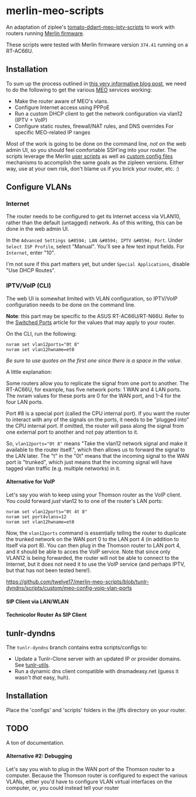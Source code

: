 merlin-meo-scripts
==================

An adaptation of ziplee's  [tomato-ddwrt-meo-iptv-scripts](https://github.com/zipleen/tomato-ddwrt-meo-iptv-scripts) to work with routers running [Merlin firmware](http://www.lostrealm.ca/tower/node/79).

These scripts were tested with Merlin firmware version `374.41` running on a RT-AC66U.

## Installation

To sum up the process outlined in [this very informative blog post](http://blog.zipleen.com/2010/10/how-to-make-meo-fiber-iptv-service-work.html), we need to do the following to get the various [MEO](http://meo.pt) services working: 

* Make the router aware of MEO's vlans.
* Configure Internet access using PPPoE
* Run a custom DHCP client to get the network configuration via vlan12 (IPTV + VoIP)
* Configure static routes, firewall/NAT rules, and DNS overrides For specific MEO-related IP ranges

Most of the work is going to be done on the command line, *not* on the web admin UI, so you should feel comfortable SSH'ing into your router.  The scripts leverage the Merlin [user scripts](https://github.com/RMerl/asuswrt-merlin/wiki/User-scripts) as well as [custom config files](https://github.com/RMerl/asuswrt-merlin/wiki/Custom-config-files) mechanisms to accomplish the same goals as the zipleen versions.  Either way, use at your own risk, don't blame us if you brick your router, etc.  :)

Configure VLANs
---------------

### Internet

The router needs to be configured to get its Internet access via VLAN10, rather than the default (untagged) network.  As of this writing, this can be done in the web admin UI.  

In the `Advanced Settings &#8594; LAN &#8594; IPTV &#8594; Port`.  Under `Select ISP Profile`, select "Manual".  You'll see a few text input fields.  For `Internet`, enter "10".

I'm not sure if this part matters yet, but under `Special Applications`, disable "Use DHCP Routes".

### IPTV/VoIP (CLI)

The web UI is somewhat limited with VLAN configuration, so IPTV/VoIP configuration needs to be done on the command line.

**Note**: this part may be specific to the ASUS RT-AC66U/RT-N66U.  Refer to the [Switched Ports](http://www.dd-wrt.com/wiki/index.php/Switched_Ports) article for the values that may apply to your router.

On the CLI, run the following:

```
nvram set vlan12ports="0t 8"
nvram set vlan12hwname=et0
```
*Be sure to use quotes on the first one since there is a space in the value.*

A little explanation:

Some routers allow you to replicate the signal from one port to another.  The RT-AC66U, for example, has five network ports: 1 WAN and 4 LAN ports.  The nvram values for these ports are 0 for the WAN port, and 1-4 for the four LAN ports.

Port #8 is a special port (called the CPU internal port).  If you want the router to interact with any of the signals on the ports, it needs to be "plugged into" the CPU internal port.  If omitted, the router will pass along the signal from one external port to another and not pay attention to it.  

So, `vlan12ports="0t 8"` means "Take the vlan12 network signal and make it available to the router itself.", which then allows us to forward the signal to the LAN later.   The "t" in the "0t" means that the incoming signal to the WAN port is "trunked", which just means that the incoming signal will have tagged vlan traffic (e.g. multiple networks) in it.  

#### Alternative for VoIP

Let's say you wish to keep using your Thomson router as the VoIP client.  You could forward *just* vlan12 to to one of the router's LAN ports:

```
nvram set vlan12ports="0t 4t 8"
nvram set port4vlans=12
nvram set vlan12hwname=et0
```

Now, the `vlan12ports` command is essentially telling the router to duplicate the trunked network on the WAN port 0 to the LAN port 4 (in addition to itself via port 8).  You can then plug in the Thomson router to LAN port 4, and it should be able to acces the VoIP service.  Note that since only VLAN12 is being forwarded, the router will not be able to connect to the Internet, but it does not need it to use the VoIP service (and perhaps IPTV, but that has not been tested here!).






https://github.com/twelve17/merlin-meo-scripts/blob/tunlr-dyndns/scripts/custom/meo-config-voip-vlan-ports



#### SIP Client via LAN/WLAN


#### Technicolor Router As SIP Client


tunlr-dyndns
-------------

The `tunlr-dyndns` branch contains extra scripts/configs to:
- Update a Tunlr-Clone server with an updated IP or provider domains.  See [tunlr-utils](https://github.com/twelve17/tunlr-utils).
- Run a dynamic dns client compatible with dnsmadeasy.net (guess it wasn't *that* easy, huh).


## Installation

Place the 'configs' and 'scripts' folders in the /jffs directory on your router.

## TODO

A ton of documentation.



#### Alternative #2: Debugging 

Let's say you wish to plug in the WAN port of the Thomson router to a computer.  Because the Thomson router is configured to expect the various VLANs, either you'd have to configure VLAN virtual interfaces on the computer, or, you could instead tell your router 
